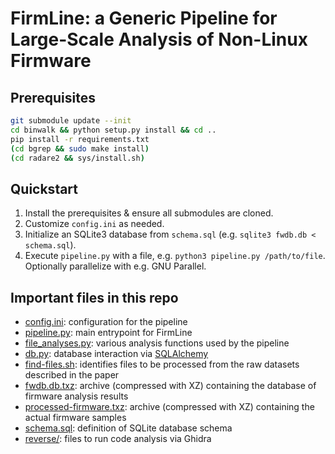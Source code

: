 # FirmLine: a Generic Pipeline for Large-Scale Analysis of Non-Linux Firmware

## Prerequisites

```sh
git submodule update --init
cd binwalk && python setup.py install && cd ..
pip install -r requirements.txt
(cd bgrep && sudo make install)
(cd radare2 && sys/install.sh)
```

## Quickstart
1. Install the prerequisites & ensure all submodules are cloned.
2. Customize `config.ini` as needed.
3. Initialize an SQLite3 database from `schema.sql` (e.g. `sqlite3 fwdb.db < schema.sql`).
4. Execute `pipeline.py` with a file, e.g. `python3 pipeline.py /path/to/file`. Optionally parallelize with e.g. GNU Parallel.

## Important files in this repo
- [config.ini](config.ini): configuration for the pipeline
- [pipeline.py](pipeline.py): main entrypoint for FirmLine
- [file\_analyses.py](file_analyses.py): various analysis functions used by the pipeline
- [db.py](db.py): database interaction via [SQLAlchemy](https://www.sqlalchemy.org/)
- [find-files.sh](find-files.sh): identifies files to be processed from the raw datasets described in the paper
- [fwdb.db.txz](fwdb.db.txz): archive (compressed with XZ) containing the database of firmware analysis results
- [processed-firmware.txz](processed-firmware.txz): archive (compressed with XZ) containing the actual firmware samples
- [schema.sql](schema.sql): definition of SQLite database schema
- [reverse/](reverse/): files to run code analysis via Ghidra
